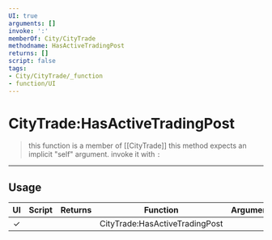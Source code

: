 ```yaml
---
UI: true
arguments: []
invoke: ':'
memberOf: City/CityTrade
methodname: HasActiveTradingPost
returns: []
script: false
tags:
- City/CityTrade/_function
- function/UI
---
```

# CityTrade:HasActiveTradingPost
> this function is a member of [[CityTrade]]
> this method expects an implicit "self" argument. invoke it with `:`
-----
## Usage
|  UI | Script | Returns | Function | Arguments |
|:---:|:------:|-------:|:--------:|:---------|
|✓| ||CityTrade:HasActiveTradingPost||
